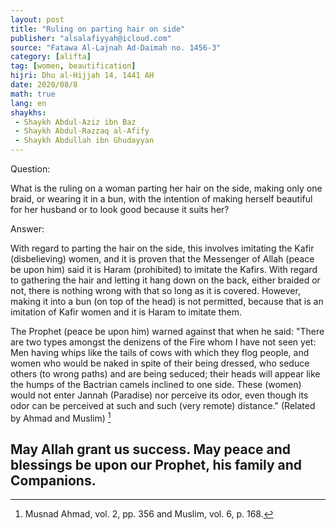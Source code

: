 ```yaml
---
layout: post
title: "Ruling on parting hair on side"
publisher: "alsalafiyyah@icloud.com"
source: "Fatawa Al-Lajnah Ad-Daimah no. 1456-3"
category: [alifta]
tag: [women, beautification]
hijri: Dhu al-Hijjah 14, 1441 AH
date: 2020/08/8
math: true
lang: en
shaykhs: 
 - Shaykh Abdul-Aziz ibn Baz
 - Shaykh Abdul-Razzaq al-Afify
 - Shaykh Abdullah ibn Ghudayyan
---
```


Question: 

What is the ruling on a woman parting her hair on the side, making only one braid, or wearing it in a bun, with the intention of making herself beautiful for her husband or to look good because it suits her?

Answer: 

With regard to parting the hair on the side, this involves imitating the Kafir (disbelieving) women, and it is proven that the Messenger of Allah (peace be upon him) said it is Haram (prohibited) to imitate the Kafirs. With regard to gathering the hair and letting it hang down on the back, either braided or not, there is nothing wrong with that so long as it is covered. However, making it into a bun (on top of the head) is not permitted, because that is an imitation of Kafir women and it is Haram to imitate them. 

The Prophet (peace be upon him) warned against that when he said: "There are two types amongst the denizens of the Fire whom I have not seen yet: Men having whips like the tails of cows with which they flog people, and women who would be naked in spite of their being dressed, who seduce others (to wrong paths) and are being seduced; their heads will appear like the humps of the Bactrian camels inclined to one side. These (women) would not enter Jannah (Paradise) nor perceive its odor, even though its odor can be perceived at such and such (very remote) distance." (Related by Ahmad and Muslim) [^1]

May Allah grant us success. May peace and blessings be upon our Prophet, his family and Companions.
---
[^1]: Musnad Ahmad, vol. 2, pp. 356 and Muslim, vol. 6, p. 168.